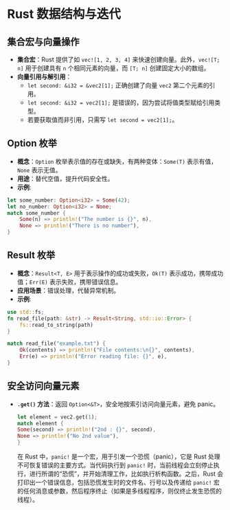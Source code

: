 # Rust 数据结构与迭代

## 集合宏与向量操作

-   **集合宏**：Rust 提供了如 `vec![1, 2, 3, 4]` 来快速创建向量。此外，`vec![T; n]` 用于创建具有 `n` 个相同元素的向量，而 `[T; n]` 创建固定大小的数组。
-   **向量引用与解引用**：
    -   `let second: &i32 = &vec2[1];` 正确创建了向量 `vec2` 第二个元素的引用。
    -   `let second: &i32 = vec2[1];` 是错误的，因为尝试将值类型赋给引用类型。
    -   若要获取值而非引用，只需写 `let second = vec2[1];`。

## Option 枚举

-   **概念**：`Option` 枚举表示值的存在或缺失，有两种变体：`Some(T)` 表示有值，`None` 表示无值。
-   **用途**：替代空值，提升代码安全性。
-   **示例**:

```Rust
let some_number: Option<i32> = Some(42);
let no_number: Option<i32> = None;
match some_number {
    Some(n) => println!("The number is {}", n),
    None => println!("There is no number"),
}
```

## Result 枚举

-   **概念**：`Result<T, E>` 用于表示操作的成功或失败，`Ok(T)` 表示成功，携带成功值；`Err(E)` 表示失败，携带错误信息。
-   **应用场景**：错误处理，代替异常机制。
-   **示例**:

```Rust
use std::fs;
fn read_file(path: &str) -> Result<String, std::io::Error> {
    fs::read_to_string(path)
}

match read_file("example.txt") {
    Ok(contents) => println!("File contents:\n{}", contents),
    Err(e) => println!("Error reading file: {}", e),
}
```

## 安全访问向量元素

-   **`.get()` 方法**：返回 `Option<&T>`，安全地按索引访问向量元素，避免 panic。

    ```Rust
    let element = vec2.get(1);
    match element {
    Some(second) => println!("2nd : {}", second),
    None => println!("No 2nd value"),
    }


    ```

    在 Rust 中，`panic!` 是一个宏，用于引发一个恐慌（panic），它是 Rust 处理不可恢复错误的主要方式。当代码执行到 `panic!` 时，当前线程会立刻停止执行，进行所谓的“恐慌”，并开始清理工作，比如执行析构函数。之后，Rust 会打印出一个错误信息，包括恐慌发生时的文件名、行号以及传递给 `panic!` 宏的任何消息或参数，然后程序终止（如果是多线程程序，则仅终止发生恐慌的线程）。
